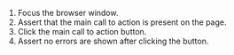 1. Focus the browser window.
2. Assert that the main call to action is present on the page.
3. Click the main call to action button.
4. Assert no errors are shown after clicking the button.